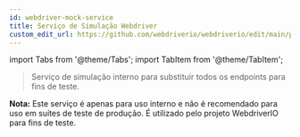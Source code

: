 ```yaml
---
id: webdriver-mock-service
title: Serviço de Simulação Webdriver
custom_edit_url: https://github.com/webdriverio/webdriverio/edit/main/packages/wdio-webdriver-mock-service/README.md
---
```


import Tabs from '@theme/Tabs';
import TabItem from '@theme/TabItem';

> Serviço de simulação interno para substituir todos os endpoints para fins de teste.

__Nota:__ Este serviço é apenas para uso interno e não é recomendado para uso em suítes de teste de produção. É utilizado pelo projeto WebdriverIO para fins de teste.